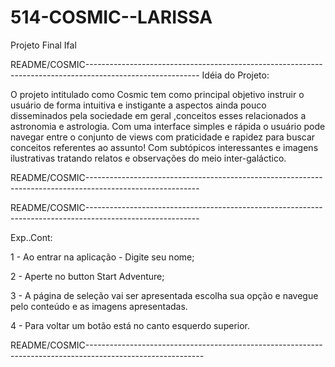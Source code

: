 # 514-COSMIC--LARISSA
Projeto Final Ifal

README/COSMIC---------------------------------------------------------------------------------------------------------- 
Idéia do Projeto:

O projeto intitulado como Cosmic tem como principal objetivo instruir o usuário de forma intuitiva e instigante a aspectos ainda pouco disseminados pela sociedade em geral ,conceitos esses relacionados a astronomia e astrologia. Com uma interface simples e rápida o usuário pode navegar entre o conjunto de views com praticidade e rapidez para buscar conceitos referentes ao assunto! Com subtópicos interessantes e imagens ilustrativas tratando relatos e observações do meio inter-galáctico.

README/COSMIC----------------------------------------------------------------------------------------------------------

README/COSMIC----------------------------------------------------------------------------------------------------------

Exp..Cont:

1 - Ao entrar na aplicação - Digite seu nome;

2 - Aperte no button Start Adventure;

3 - A página de seleção vai ser apresentada escolha sua opção e navegue pelo conteúdo e as imagens apresentadas.

4 - Para voltar um botão está no canto esquerdo superior.

README/COSMIC-----------------------------------------------------------------------------------------------------------
